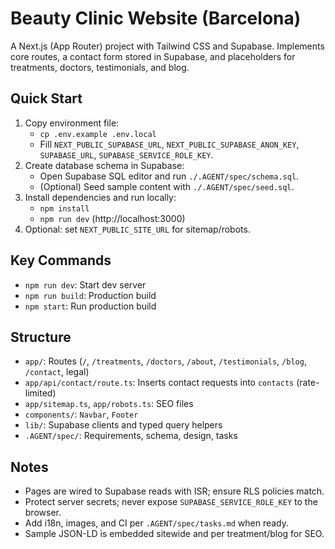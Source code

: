 # Beauty Clinic Website (Barcelona)

A Next.js (App Router) project with Tailwind CSS and Supabase. Implements core routes, a contact form stored in Supabase, and placeholders for treatments, doctors, testimonials, and blog.

## Quick Start
1. Copy environment file:
   - `cp .env.example .env.local`
   - Fill `NEXT_PUBLIC_SUPABASE_URL`, `NEXT_PUBLIC_SUPABASE_ANON_KEY`, `SUPABASE_URL`, `SUPABASE_SERVICE_ROLE_KEY`.
2. Create database schema in Supabase:
   - Open Supabase SQL editor and run `./.AGENT/spec/schema.sql`.
   - (Optional) Seed sample content with `./.AGENT/spec/seed.sql`.
3. Install dependencies and run locally:
   - `npm install`
   - `npm run dev` (http://localhost:3000)
4. Optional: set `NEXT_PUBLIC_SITE_URL` for sitemap/robots.

## Key Commands
- `npm run dev`: Start dev server
- `npm run build`: Production build
- `npm start`: Run production build

## Structure
- `app/`: Routes (`/`, `/treatments`, `/doctors`, `/about`, `/testimonials`, `/blog`, `/contact`, legal)
- `app/api/contact/route.ts`: Inserts contact requests into `contacts` (rate-limited)
- `app/sitemap.ts`, `app/robots.ts`: SEO files
- `components/`: `Navbar`, `Footer`
- `lib/`: Supabase clients and typed query helpers
- `.AGENT/spec/`: Requirements, schema, design, tasks

## Notes
- Pages are wired to Supabase reads with ISR; ensure RLS policies match.
- Protect server secrets; never expose `SUPABASE_SERVICE_ROLE_KEY` to the browser.
- Add i18n, images, and CI per `.AGENT/spec/tasks.md` when ready.
 - Sample JSON-LD is embedded sitewide and per treatment/blog for SEO.
